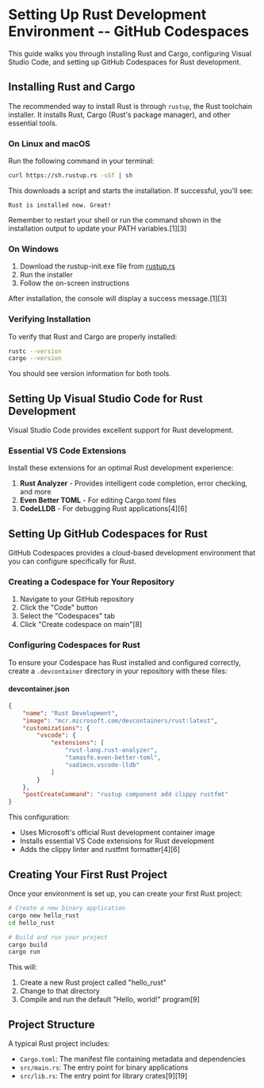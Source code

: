 # Setting Up Rust Development Environment -- GitHub Codespaces

This guide walks you through installing Rust and Cargo, configuring Visual Studio Code, and setting up GitHub Codespaces for Rust development.

## Installing Rust and Cargo

The recommended way to install Rust is through `rustup`, the Rust toolchain installer. It installs Rust, Cargo (Rust's package manager), and other essential tools.

### On Linux and macOS

Run the following command in your terminal:

```bash
curl https://sh.rustup.rs -sSf | sh
```

This downloads a script and starts the installation. If successful, you'll see:

```
Rust is installed now. Great!
```

Remember to restart your shell or run the command shown in the installation output to update your PATH variables.[1][3]

### On Windows

1. Download the rustup-init.exe file from [rustup.rs](https://rustup.rs)
2. Run the installer
3. Follow the on-screen instructions

After installation, the console will display a success message.[1][3]

### Verifying Installation

To verify that Rust and Cargo are properly installed:

```bash
rustc --version
cargo --version
```

You should see version information for both tools.

## Setting Up Visual Studio Code for Rust Development

Visual Studio Code provides excellent support for Rust development.

### Essential VS Code Extensions

Install these extensions for an optimal Rust development experience:

1. **Rust Analyzer** - Provides intelligent code completion, error checking, and more
2. **Even Better TOML** - For editing Cargo.toml files
3. **CodeLLDB** - For debugging Rust applications[4][6]

## Setting Up GitHub Codespaces for Rust

GitHub Codespaces provides a cloud-based development environment that you can configure specifically for Rust.

### Creating a Codespace for Your Repository

1. Navigate to your GitHub repository
2. Click the "Code" button 
3. Select the "Codespaces" tab
4. Click "Create codespace on main"[8]

### Configuring Codespaces for Rust

To ensure your Codespace has Rust installed and configured correctly, create a `.devcontainer` directory in your repository with these files:

#### devcontainer.json

```json
{
    "name": "Rust Development",
    "image": "mcr.microsoft.com/devcontainers/rust:latest",
    "customizations": {
        "vscode": {
            "extensions": [
                "rust-lang.rust-analyzer",
                "tamasfe.even-better-toml",
                "vadimcn.vscode-lldb"
            ]
        }
    },
    "postCreateCommand": "rustup component add clippy rustfmt"
}
```

This configuration:
- Uses Microsoft's official Rust development container image
- Installs essential VS Code extensions for Rust development
- Adds the clippy linter and rustfmt formatter[4][6]

## Creating Your First Rust Project

Once your environment is set up, you can create your first Rust project:

```bash
# Create a new binary application
cargo new hello_rust
cd hello_rust

# Build and run your project
cargo build
cargo run
```

This will:
1. Create a new Rust project called "hello_rust"
2. Change to that directory
3. Compile and run the default "Hello, world!" program[9]

## Project Structure

A typical Rust project includes:

- `Cargo.toml`: The manifest file containing metadata and dependencies
- `src/main.rs`: The entry point for binary applications
- `src/lib.rs`: The entry point for library crates[9][19]
